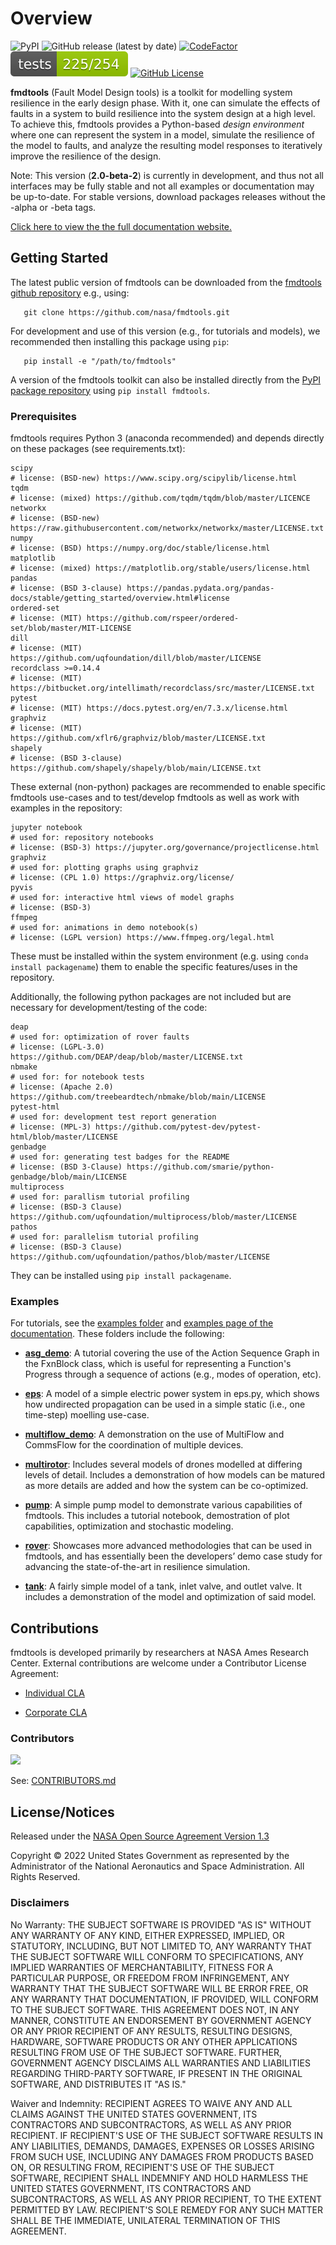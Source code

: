 # Overview

![PyPI](https://img.shields.io/pypi/v/fmdtools)
![GitHub release (latest by date)](https://img.shields.io/github/v/release/nasa/fmdtools?label=GitHub%20Release)
[![CodeFactor](https://www.codefactor.io/repository/github/nasa/fmdtools/badge)](https://www.codefactor.io/repository/github/nasa/fmdtools)
[![Tests Status](./tests-badge.svg)](https://htmlpreview.github.io/?https://github.com/nasa/fmdtools/blob/main/reports/junit/report.html)
[![GitHub License](https://img.shields.io/badge/License-NOSA-green)](https://github.com/nasa/fmdtools/blob/main/NASA_Open_Source_Agreement_fmdtools.pdf)

**fmdtools** (Fault Model Design tools) is a toolkit for modelling system resilience in the early design phase. With it, one can simulate the effects of faults in a system to build resilience into the system design at a high level.  To achieve this, fmdtools provides a Python-based *design environment* where one can represent the system in a model, simulate the resilience of the model to faults, and analyze the resulting model responses to iteratively improve the resilience of the design.

Note: This version (**2.0-beta-2**) is currently in development, and thus not all interfaces may be fully stable and not all examples or documentation may be up-to-date. For stable versions, download packages releases without the -alpha or -beta tags.

[Click here to view the the full documentation website.](https://nasa.github.io/fmdtools)

## Getting Started

The latest public version of fmdtools can be downloaded from the [fmdtools github repository](https://github.com/nasa/fmdtools/) e.g., using:

```
   git clone https://github.com/nasa/fmdtools.git
```
   
For development and use of this version (e.g., for tutorials and models), we recommended then installing this package using `pip`:

```
   pip install -e "/path/to/fmdtools" 
```

A version of the fmdtools toolkit can also be installed directly from the [PyPI package repository](https://pypi.org/project/fmdtools/) using ``pip install fmdtools``.


### Prerequisites

fmdtools requires Python 3 (anaconda recommended) and depends directly on these packages (see requirements.txt):

```
scipy
# license: (BSD-new) https://www.scipy.org/scipylib/license.html
tqdm
# license: (mixed) https://github.com/tqdm/tqdm/blob/master/LICENCE
networkx
# license: (BSD-new) https://raw.githubusercontent.com/networkx/networkx/master/LICENSE.txt
numpy
# license: (BSD) https://numpy.org/doc/stable/license.html
matplotlib
# license: (mixed) https://matplotlib.org/stable/users/license.html
pandas
# license: (BSD 3-clause) https://pandas.pydata.org/pandas-docs/stable/getting_started/overview.html#license
ordered-set
# license: (MIT) https://github.com/rspeer/ordered-set/blob/master/MIT-LICENSE
dill 
# license: (MIT) https://github.com/uqfoundation/dill/blob/master/LICENSE
recordclass >=0.14.4
# license: (MIT) https://bitbucket.org/intellimath/recordclass/src/master/LICENSE.txt
pytest
# license: (MIT) https://docs.pytest.org/en/7.3.x/license.html
graphviz
# license: (MIT) https://github.com/xflr6/graphviz/blob/master/LICENSE.txt
shapely
# license: (BSD 3-clause) https://github.com/shapely/shapely/blob/main/LICENSE.txt
```

These external (non-python) packages are recommended to enable specific fmdtools use-cases and to test/develop fmdtools as well as work with examples in the repository:

```
jupyter notebook
# used for: repository notebooks
# license: (BSD-3) https://jupyter.org/governance/projectlicense.html
graphviz
# used for: plotting graphs using graphviz
# license: (CPL 1.0) https://graphviz.org/license/ 
pyvis
# used for: interactive html views of model graphs
# license: (BSD-3)
ffmpeg
# used for: animations in demo notebook(s)
# license: (LGPL version) https://www.ffmpeg.org/legal.html
```

These must be installed within the system environment (e.g. using ``conda install packagename``) them to enable the specific features/uses in the repository. 

Additionally, the following python packages are not included but are necessary for development/testing of the code:
```
deap
# used for: optimization of rover faults
# license: (LGPL-3.0) https://github.com/DEAP/deap/blob/master/LICENSE.txt
nbmake
# used for: for notebook tests
# license: (Apache 2.0) https://github.com/treebeardtech/nbmake/blob/main/LICENSE
pytest-html  
# used for: development test report generation
# license: (MPL-3) https://github.com/pytest-dev/pytest-html/blob/master/LICENSE
genbadge
# used for: generating test badges for the README
# license: (BSD 3-Clause) https://github.com/smarie/python-genbadge/blob/main/LICENSE
multiprocess
# used for: parallism tutorial profiling
# license: (BSD-3 Clause) https://github.com/uqfoundation/multiprocess/blob/master/LICENSE      
pathos          
# used for: parallelism tutorial profiling
# license: (BSD-3 Clause) https://github.com/uqfoundation/pathos/blob/master/LICENSE 
```
They can be installed using ``pip install packagename``.

### Examples

For tutorials, see the [examples folder](https://github.com/nasa/fmdtools/tree/main/examples) and [examples page of the documentation](https://nasa.github.io/fmdtools/examples/Examples.html). These folders include the following: 

- [**asg_demo**](https://github.com/nasa/fmdtools/tree/main/examples/asg_demo): A tutorial covering the use of the Action Sequence Graph in the FxnBlock class, which is useful for representing a Function's Progress through a sequence of actions \(e.g., modes of operation, etc\).

- [**eps**](https://github.com/nasa/fmdtools/tree/main/examples/eps): A model of a simple electric power system in eps.py, which shows how undirected propagation can be used in a simple static (i.e., one time-step) moelling use-case.

- [**multiflow_demo**](https://github.com/nasa/fmdtools/tree/main/examples/multiflow_demo): A demonstration on the use of MultiFlow and CommsFlow for the coordination of multiple devices.

- [**multirotor**](https://github.com/nasa/fmdtools/tree/main/examples/multirotor): Includes several models of drones modelled at differing levels of detail. Includes a demonstration of how models can be matured as more details are added and how the system can be co-optimized.

- [**pump**](https://github.com/nasa/fmdtools/tree/main/examples/pump): A simple pump model to demonstrate various capabilities of fmdtools. This includes a tutorial notebook, demostration of plot capabilities, optimization and stochastic modeling.

- [**rover**](https://github.com/nasa/fmdtools/tree/main/examples/rover): Showcases more advanced methodologies that can be used in fmdtools, and has essentially been the developers’ demo case study for advancing the state-of-the-art in resilience simulation. 

- [**tank**](https://github.com/nasa/fmdtools/tree/main/examples/tank): A fairly simple model of a tank, inlet valve, and outlet valve. It includes a demonstration of the model and optimization of said model.

## Contributions
fmdtools is developed primarily by researchers at NASA Ames Research Center. External contributions are welcome under a Contributor License Agreement:

- [Individual CLA](https://github.com/nasa/fmdtools/blob/main/fmdtools_Individual_CLA.pdf)

- [Corporate CLA](https://github.com/nasa/fmdtools/blob/main/fmdtools_Corporate_CLA.pdf)

### Contributors

<a href="https://github.com/nasa/fmdtools/graphs/contributors">
  <img src="https://contrib.rocks/image?repo=nasa/fmdtools" />
</a>

See: [CONTRIBUTORS.md](https://github.com/nasa/fmdtools/blob/main/CONTRIBUTORS.md)

## License/Notices

Released under the [NASA Open Source Agreement Version 1.3](https://github.com/nasa/fmdtools/blob/main/NASA_Open_Source_Agreement_fmdtools.pdf)

Copyright © 2022 United States Government as represented by the Administrator of the National Aeronautics and Space Administration.  All Rights Reserved.


### Disclaimers

No Warranty: THE SUBJECT SOFTWARE IS PROVIDED "AS IS" WITHOUT ANY WARRANTY OF ANY KIND, EITHER EXPRESSED, IMPLIED, OR STATUTORY, INCLUDING, BUT NOT LIMITED TO, ANY WARRANTY THAT THE SUBJECT SOFTWARE WILL CONFORM TO SPECIFICATIONS, ANY IMPLIED WARRANTIES OF MERCHANTABILITY, FITNESS FOR A PARTICULAR PURPOSE, OR FREEDOM FROM INFRINGEMENT, ANY WARRANTY THAT THE SUBJECT SOFTWARE WILL BE ERROR FREE, OR ANY WARRANTY THAT DOCUMENTATION, IF PROVIDED, WILL CONFORM TO THE SUBJECT SOFTWARE. THIS AGREEMENT DOES NOT, IN ANY MANNER, CONSTITUTE AN ENDORSEMENT BY GOVERNMENT AGENCY OR ANY PRIOR RECIPIENT OF ANY RESULTS, RESULTING DESIGNS, HARDWARE, SOFTWARE PRODUCTS OR ANY OTHER APPLICATIONS RESULTING FROM USE OF THE SUBJECT SOFTWARE.  FURTHER, GOVERNMENT AGENCY DISCLAIMS ALL WARRANTIES AND LIABILITIES REGARDING THIRD-PARTY SOFTWARE, IF PRESENT IN THE ORIGINAL SOFTWARE, AND DISTRIBUTES IT "AS IS."

Waiver and Indemnity:  RECIPIENT AGREES TO WAIVE ANY AND ALL CLAIMS AGAINST THE UNITED STATES GOVERNMENT, ITS CONTRACTORS AND SUBCONTRACTORS, AS WELL AS ANY PRIOR RECIPIENT.  IF RECIPIENT'S USE OF THE SUBJECT SOFTWARE RESULTS IN ANY LIABILITIES, DEMANDS, DAMAGES, EXPENSES OR LOSSES ARISING FROM SUCH USE, INCLUDING ANY DAMAGES FROM PRODUCTS BASED ON, OR RESULTING FROM, RECIPIENT'S USE OF THE SUBJECT SOFTWARE, RECIPIENT SHALL INDEMNIFY AND HOLD HARMLESS THE UNITED STATES GOVERNMENT, ITS CONTRACTORS AND SUBCONTRACTORS, AS WELL AS ANY PRIOR RECIPIENT, TO THE EXTENT PERMITTED BY LAW.  RECIPIENT'S SOLE REMEDY FOR ANY SUCH MATTER SHALL BE THE IMMEDIATE, UNILATERAL TERMINATION OF THIS AGREEMENT.
